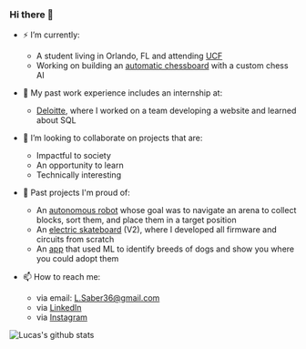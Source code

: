 ### Hi there 👋

- ⚡ I’m currently:
  - A student living in Orlando, FL and attending [UCF](https://www.ucf.edu/)
  - Working on building an [automatic chessboard](https://github.com/ucfai/knightros-gambit) with a custom chess AI

- 🔨 My past work experience includes an internship at:
  - [Deloitte](https://www2.deloitte.com/us/en.html), where I worked on a team developing a website and learned about SQL

- 👯 I’m looking to collaborate on projects that are:
  - Impactful to society
  - An opportunity to learn
  - Technically interesting

- 📆 Past projects I'm proud of:
  - An [autonomous robot](https://github.com/LSaber36/IEEE_UCF_Hardware_Competition_MotherShip) whose goal was to navigate an arena to collect blocks, sort them, and place them in a target position
  - An [electric skateboard](https://github.com/LSaber36/Electric_Skateboard_V2) (V2), where I developed all firmware and circuits from scratch
  - An [app](https://github.com/csepulveda7/SpotApp) that used ML to identify breeds of dogs and show you where you could adopt them 

- 📫 How to reach me:
  - via email: L.Saber36@gmail.com
  - via [LinkedIn](https://www.linkedin.com/in/lucas-saber/)
  - via [Instagram](https://www.instagram.com/luke.saber/)

![Lucas's github stats](https://github-readme-stats.vercel.app/api?username=LSaber36&count_private=true&show_icons=true&theme=solarized-light)
